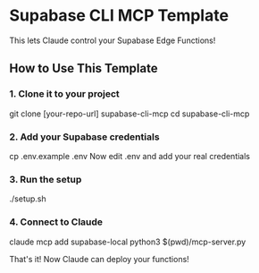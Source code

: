 # Supabase CLI MCP Template

This lets Claude control your Supabase Edge Functions!

## How to Use This Template

### 1. Clone it to your project
git clone [your-repo-url] supabase-cli-mcp
cd supabase-cli-mcp

### 2. Add your Supabase credentials
cp .env.example .env
Now edit .env and add your real credentials

### 3. Run the setup
./setup.sh

### 4. Connect to Claude
claude mcp add supabase-local python3 $(pwd)/mcp-server.py

That's it! Now Claude can deploy your functions!
